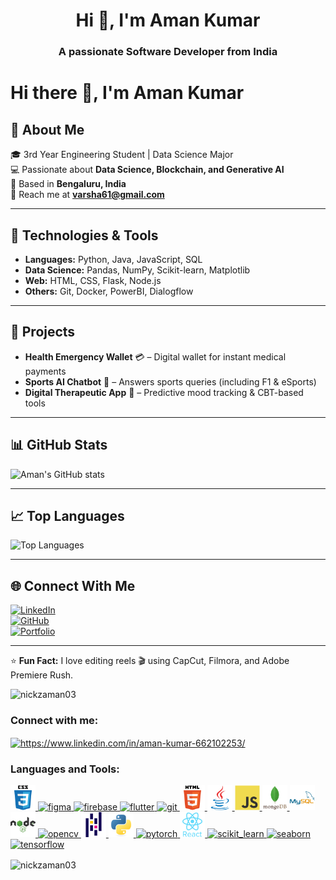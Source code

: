 <h1 align="center">Hi 👋, I'm Aman Kumar</h1>
<h3 align="center">A passionate Software Developer from India</h3>

# Hi there 👋, I'm Aman Kumar

## 🚀 About Me
🎓 3rd Year Engineering Student | Data Science Major  
💻 Passionate about **Data Science, Blockchain, and Generative AI**  
📍 Based in **Bengaluru, India**  
📧 Reach me at **varsha61@gmail.com**

---

## 🔧 Technologies & Tools
- **Languages:** Python, Java, JavaScript, SQL  
- **Data Science:** Pandas, NumPy, Scikit-learn, Matplotlib  
- **Web:** HTML, CSS, Flask, Node.js  
- **Others:** Git, Docker, PowerBI, Dialogflow  

---

## 🌟 Projects
- **Health Emergency Wallet** 💳 – Digital wallet for instant medical payments  
- **Sports AI Chatbot** 🤖 – Answers sports queries (including F1 & eSports)  
- **Digital Therapeutic App** 🧠 – Predictive mood tracking & CBT-based tools  

---

## 📊 GitHub Stats
![Aman's GitHub stats](https://github-readme-stats.vercel.app/api?username=YOUR_GITHUB_USERNAME&show_icons=true&theme=tokyonight)

---

## 📈 Top Languages
![Top Languages](https://github-readme-stats.vercel.app/api/top-langs/?username=YOUR_GITHUB_USERNAME&layout=compact&theme=tokyonight)

---

## 🌐 Connect With Me
[![LinkedIn](https://img.shields.io/badge/LinkedIn-blue?logo=linkedin&logoColor=white)](https://www.linkedin.com/in/YOUR_LINKEDIN/)  
[![GitHub](https://img.shields.io/badge/GitHub-black?logo=github&logoColor=white)](https://github.com/YOUR_GITHUB_USERNAME)  
[![Portfolio](https://img.shields.io/badge/Portfolio-green?logo=google-chrome&logoColor=white)](YOUR_PORTFOLIO_LINK)  

---

⭐ **Fun Fact:** I love editing reels 🎬 using CapCut, Filmora, and Adobe Premiere Rush.  


<p align="left"> <img src="https://komarev.com/ghpvc/?username=nickzaman03&label=Profile%20views&color=0e75b6&style=flat" alt="nickzaman03" /> </p>

<h3 align="left">Connect with me:</h3>
<p align="left">
<a href="https://linkedin.com/in/https://www.linkedin.com/in/aman-kumar-662102253/" target="blank"><img align="center" src="https://raw.githubusercontent.com/rahuldkjain/github-profile-readme-generator/master/src/images/icons/Social/linked-in-alt.svg" alt="https://www.linkedin.com/in/aman-kumar-662102253/" height="30" width="40" /></a>
</p>

<h3 align="left">Languages and Tools:</h3>
<p align="left"> <a href="https://www.w3schools.com/css/" target="_blank" rel="noreferrer"> <img src="https://raw.githubusercontent.com/devicons/devicon/master/icons/css3/css3-original-wordmark.svg" alt="css3" width="40" height="40"/> </a> <a href="https://www.figma.com/" target="_blank" rel="noreferrer"> <img src="https://www.vectorlogo.zone/logos/figma/figma-icon.svg" alt="figma" width="40" height="40"/> </a> <a href="https://firebase.google.com/" target="_blank" rel="noreferrer"> <img src="https://www.vectorlogo.zone/logos/firebase/firebase-icon.svg" alt="firebase" width="40" height="40"/> </a> <a href="https://flutter.dev" target="_blank" rel="noreferrer"> <img src="https://www.vectorlogo.zone/logos/flutterio/flutterio-icon.svg" alt="flutter" width="40" height="40"/> </a> <a href="https://git-scm.com/" target="_blank" rel="noreferrer"> <img src="https://www.vectorlogo.zone/logos/git-scm/git-scm-icon.svg" alt="git" width="40" height="40"/> </a> <a href="https://www.w3.org/html/" target="_blank" rel="noreferrer"> <img src="https://raw.githubusercontent.com/devicons/devicon/master/icons/html5/html5-original-wordmark.svg" alt="html5" width="40" height="40"/> </a> <a href="https://www.java.com" target="_blank" rel="noreferrer"> <img src="https://raw.githubusercontent.com/devicons/devicon/master/icons/java/java-original.svg" alt="java" width="40" height="40"/> </a> <a href="https://developer.mozilla.org/en-US/docs/Web/JavaScript" target="_blank" rel="noreferrer"> <img src="https://raw.githubusercontent.com/devicons/devicon/master/icons/javascript/javascript-original.svg" alt="javascript" width="40" height="40"/> </a> <a href="https://www.mongodb.com/" target="_blank" rel="noreferrer"> <img src="https://raw.githubusercontent.com/devicons/devicon/master/icons/mongodb/mongodb-original-wordmark.svg" alt="mongodb" width="40" height="40"/> </a> <a href="https://www.mysql.com/" target="_blank" rel="noreferrer"> <img src="https://raw.githubusercontent.com/devicons/devicon/master/icons/mysql/mysql-original-wordmark.svg" alt="mysql" width="40" height="40"/> </a> <a href="https://nodejs.org" target="_blank" rel="noreferrer"> <img src="https://raw.githubusercontent.com/devicons/devicon/master/icons/nodejs/nodejs-original-wordmark.svg" alt="nodejs" width="40" height="40"/> </a> <a href="https://opencv.org/" target="_blank" rel="noreferrer"> <img src="https://www.vectorlogo.zone/logos/opencv/opencv-icon.svg" alt="opencv" width="40" height="40"/> </a> <a href="https://pandas.pydata.org/" target="_blank" rel="noreferrer"> <img src="https://raw.githubusercontent.com/devicons/devicon/2ae2a900d2f041da66e950e4d48052658d850630/icons/pandas/pandas-original.svg" alt="pandas" width="40" height="40"/> </a> <a href="https://www.python.org" target="_blank" rel="noreferrer"> <img src="https://raw.githubusercontent.com/devicons/devicon/master/icons/python/python-original.svg" alt="python" width="40" height="40"/> </a> <a href="https://pytorch.org/" target="_blank" rel="noreferrer"> <img src="https://www.vectorlogo.zone/logos/pytorch/pytorch-icon.svg" alt="pytorch" width="40" height="40"/> </a> <a href="https://reactjs.org/" target="_blank" rel="noreferrer"> <img src="https://raw.githubusercontent.com/devicons/devicon/master/icons/react/react-original-wordmark.svg" alt="react" width="40" height="40"/> </a> <a href="https://scikit-learn.org/" target="_blank" rel="noreferrer"> <img src="https://upload.wikimedia.org/wikipedia/commons/0/05/Scikit_learn_logo_small.svg" alt="scikit_learn" width="40" height="40"/> </a> <a href="https://seaborn.pydata.org/" target="_blank" rel="noreferrer"> <img src="https://seaborn.pydata.org/_images/logo-mark-lightbg.svg" alt="seaborn" width="40" height="40"/> </a> <a href="https://www.tensorflow.org" target="_blank" rel="noreferrer"> <img src="https://www.vectorlogo.zone/logos/tensorflow/tensorflow-icon.svg" alt="tensorflow" width="40" height="40"/> </a> </p>

<p><img align="center" src="https://github-readme-stats.vercel.app/api/top-langs?username=nickzaman03&show_icons=true&locale=en&layout=compact" alt="nickzaman03" /></p>
